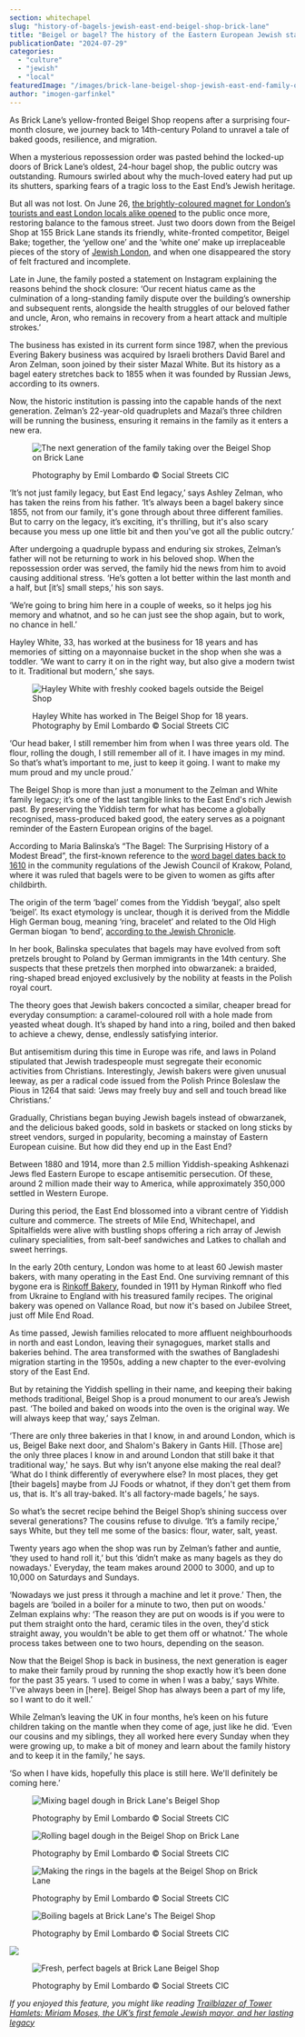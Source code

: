 ```yaml
---
section: whitechapel
slug: "history-of-bagels-jewish-east-end-beigel-shop-brick-lane"
title: "Beigel or bagel? The history of the Eastern European Jewish staple and how it shaped the East End today"
publicationDate: "2024-07-29"
categories: 
  - "culture"
  - "jewish"
  - "local"
featuredImage: "/images/brick-lane-beigel-shop-jewish-east-end-family-outside-shop-28.jpg"
author: "imogen-garfinkel"
---
```


As Brick Lane’s yellow-fronted Beigel Shop reopens after a surprising four-month closure, we journey back to 14th-century Poland to unravel a tale of baked goods, resilience, and migration.

When a mysterious repossession order was pasted behind the locked-up doors of Brick Lane’s oldest, 24-hour bagel shop, the public outcry was outstanding. Rumours swirled about why the much-loved eatery had put up its shutters, sparking fears of a tragic loss to the East End’s Jewish heritage.

But all was not lost. On June 26, [the brightly-coloured magnet for London’s tourists and east London locals alike opened](https://bethnalgreenlondon.co.uk/brick-lane-yellow-beigel-shop-re-opens-june-2024/) to the public once more, restoring balance to the famous street. Just two doors down from the Beigel Shop at 155 Brick Lane stands its friendly, white-fronted competitor, Beigel Bake; together, the ‘yellow one’ and the ‘white one’ make up irreplaceable pieces of the story of [Jewish London](https://whitechapellondon.co.uk/prof-nadia-valman-remembering-jewish-east-end/), and when one disappeared the story of felt fractured and incomplete. 

Late in June, the family posted a statement on Instagram explaining the reasons behind the shock closure: ‘Our recent hiatus came as the culmination of a long-standing family dispute over the building’s ownership and subsequent rents, alongside the health struggles of our beloved father and uncle, Aron, who remains in recovery from a heart attack and multiple strokes.’

The business has existed in its current form since 1987, when the previous Evering Bakery business was acquired by Israeli brothers David Barel and Aron Zelman, soon joined by their sister Mazal White. But its history as a bagel eatery stretches back to 1855 when it was founded by Russian Jews, according to its owners.

Now, the historic institution is passing into the capable hands of the next generation. Zelman’s 22-year-old quadruplets and Mazal’s three children will be running the business, ensuring it remains in the family as it enters a new era.

<figure>

![The next generation of the family taking over the Beigel Shop on Brick Lane](/images/brick-lane-beigel-shop-jewish-east-end-next-generation-27.jpg)

<figcaption>

Photography by Emil Lombardo © Social Streets CIC

</figcaption>

</figure>

‘It’s not just family legacy, but East End legacy,’ says Ashley Zelman, who has taken the reins from his father. ‘It’s always been a bagel bakery since 1855, not from our family, it's gone through about three different families. But to carry on the legacy, it’s exciting, it's thrilling, but it's also scary because you mess up one little bit and then you've got all the public outcry.’

After undergoing a quadruple bypass and enduring six strokes, Zelman’s father will not be returning to work in his beloved shop. When the repossession order was served, the family hid the news from him to avoid causing additional stress. ‘He’s gotten a lot better within the last month and a half, but \[it’s\] small steps,’ his son says.

‘We’re going to bring him here in a couple of weeks, so it helps jog his memory and whatnot, and so he can just see the shop again, but to work, no chance in hell.’

Hayley White, 33, has worked at the business for 18 years and has memories of sitting on a mayonnaise bucket in the shop when she was a toddler. ‘We want to carry it on in the right way, but also give a modern twist to it. Traditional but modern,’ she says.

<figure>

![Hayley White with freshly cooked bagels outside the Beigel Shop](/images/brick-lane-beigel-shop-jewish-east-end-hayley-white-holding-bagels-1.jpg)

<figcaption>

Hayley White has worked in The Beigel Shop for 18 years. Photography by Emil Lombardo © Social Streets CIC

</figcaption>

</figure>

‘Our head baker, I still remember him from when I was three years old. The flour, rolling the dough, I still remember all of it. I have images in my mind. So that’s what’s important to me, just to keep it going. I want to make my mum proud and my uncle proud.’

The Beigel Shop is more than just a monument to the Zelman and White family legacy; it’s one of the last tangible links to the East End's rich Jewish past. By preserving the Yiddish term for what has become a globally recognised, mass-produced baked good, the eatery serves as a poignant reminder of the Eastern European origins of the bagel. 

According to Maria Balinska’s “The Bagel: The Surprising History of a Modest Bread”, the first-known reference to the [word bagel dates back to 1610](https://www.theatlantic.com/health/archive/2009/03/the-secret-history-of-bagels/6928/) in the community regulations of the Jewish Council of Krakow, Poland, where it was ruled that bagels were to be given to women as gifts after childbirth.

The origin of the term ‘bagel’ comes from the Yiddish ‘beygal’, also spelt ‘beigel’. Its exact etymology is unclear, though it is derived from the Middle High German boug, meaning ‘ring, bracelet’ and related to the Old High German biogan ‘to bend’, [according to the Jewish Chronicle](https://www.thejc.com/judaism/jewish-words/bagel-wpzbavml#:~:text=The%20word%20comes%20from%20Yiddish,shortened%20and%20anglicised%20to%20bagel). 

In her book, Balinska speculates that bagels may have evolved from soft pretzels brought to Poland by German immigrants in the 14th century. She suspects that these pretzels then morphed into obwarzanek: a braided, ring-shaped bread enjoyed exclusively by the nobility at feasts in the Polish royal court. 

The theory goes that Jewish bakers concocted a similar, cheaper bread for everyday consumption: a caramel-coloured roll with a hole made from yeasted wheat dough. It’s shaped by hand into a ring, boiled and then baked to achieve a chewy, dense, endlessly satisfying interior. 

But antisemitism during this time in Europe was rife, and laws in Poland stipulated that Jewish tradespeople must segregate their economic activities from Christians. Interestingly, Jewish bakers were given unusual leeway, as per a radical code issued from the Polish Prince Boleslaw the Pious in 1264 that said: ‘Jews may freely buy and sell and touch bread like Christians.’

Gradually, Christians began buying Jewish bagels instead of obwarzanek, and the delicious baked goods, sold in baskets or stacked on long sticks by street vendors, surged in popularity, becoming a mainstay of Eastern European cuisine. But how did they end up in the East End?

Between 1880 and 1914, more than 2.5 million Yiddish-speaking Ashkenazi Jews fled Eastern Europe to escape antisemitic persecution. Of these, around 2 million made their way to America, while approximately 350,000 settled in Western Europe.

During this period, the East End blossomed into a vibrant centre of Yiddish culture and commerce. The streets of Mile End, Whitechapel, and Spitalfields were alive with bustling shops offering a rich array of Jewish culinary specialities, from salt-beef sandwiches and Latkes to challah and sweet herrings.

In the early 20th century, London was home to at least 60 Jewish master bakers, with many operating in the East End. One surviving remnant of this bygone era is [Rinkoff Bakery](https://whitechapellondon.co.uk/rinkoffs-beigels-crodoughs-ukrainian-east-end-bakery-since-1911/), founded in 1911 by Hyman Rinkoff who fled from Ukraine to England with his treasured family recipes. The original bakery was opened on Vallance Road, but now it's based on Jubilee Street, just off Mile End Road.

As time passed, Jewish families relocated to more affluent neighbourhoods in north and east London, leaving their synagogues, market stalls and bakeries behind. The area transformed with the swathes of Bangladeshi migration starting in the 1950s, adding a new chapter to the ever-evolving story of the East End.

But by retaining the Yiddish spelling in their name, and keeping their baking methods traditional, Beigel Shop is a proud monument to our area’s Jewish past. ‘The boiled and baked on woods into the oven is the original way. We will always keep that way,’ says Zelman. 

‘There are only three bakeries in that I know, in and around London, which is us, Beigel Bake next door, and Shalom's Bakery in Gants Hill. \[Those are\] the only three places I know in and around London that still bake it that traditional way,' he says. But why isn’t anyone else making the real deal? ‘What do I think differently of everywhere else? In most places, they get \[their bagels\] maybe from JJ Foods or whatnot, if they don't get them from us, that is. It's all tray-baked. It's all factory-made bagels,’ he says.

So what’s the secret recipe behind the Beigel Shop’s shining success over several generations? The cousins refuse to divulge. ‘It’s a family recipe,’ says White, but they tell me some of the basics: flour, water, salt, yeast. 

Twenty years ago when the shop was run by Zelman’s father and auntie, ‘they used to hand roll it,’ but this ‘didn’t make as many bagels as they do nowadays.' Everyday, the team makes around 2000 to 3000, and up to 10,000 on Saturdays and Sundays.

‘Nowadays we just press it through a machine and let it prove.’ Then, the bagels are ‘boiled in a boiler for a minute to two, then put on woods.' Zelman explains why: ‘The reason they are put on woods is if you were to put them straight onto the hard, ceramic tiles in the oven, they'd stick straight away, you wouldn't be able to get them off or whatnot.’ The whole process takes between one to two hours, depending on the season.

Now that the Beigel Shop is back in business, the next generation is eager to make their family proud by running the shop exactly how it’s been done for the past 35 years. ‘I used to come in when I was a baby,’ says White. 'I've always been in \[here\]. Beigel Shop has always been a part of my life, so I want to do it well.’

While Zelman’s leaving the UK in four months, he’s keen on his future children taking on the mantle when they come of age, just like he did. ‘Even our cousins and my siblings, they all worked here every Sunday when they were growing up, to make a bit of money and learn about the family history and to keep it in the family,’ he says. 

‘So when I have kids, hopefully this place is still here. We'll definitely be coming here.’

<figure>

![Mixing bagel dough in Brick Lane's Beigel Shop](/images/brick-lane-beigel-shop-jewish-east-end-mixing-26-1024x683.jpg)

<figcaption>

Photography by Emil Lombardo © Social Streets CIC

</figcaption>

</figure>

<figure>

![Rolling bagel dough in the Beigel Shop on Brick Lane](/images/brick-lane-beigel-shop-jewish-east-end-rolling-dough-23-1024x683.jpg)

<figcaption>

Photography by Emil Lombardo © Social Streets CIC

</figcaption>

</figure>

<figure>

![Making the rings in the bagels at the Beigel Shop on Brick Lane](/images/brick-lane-beigel-shop-jewish-east-end-hand-made-18-1024x683.jpg)

<figcaption>

Photography by Emil Lombardo © Social Streets CIC

</figcaption>

</figure>

<figure>

![Boiling bagels at Brick Lane's The Beigel Shop](/images/brick-lane-beigel-shop-jewish-east-end-freshly-made-13-1024x683.jpg)

<figcaption>

Photography by Emil Lombardo © Social Streets CIC

</figcaption>

</figure>

![](/images/brick-lane-beigel-shop-jewish-east-end-baking-in-oven-21-1024x683.jpg)

<figure>

![Fresh, perfect bagels at Brick Lane Beigel Shop](/images/brick-lane-beigel-shop-jewish-east-end-fresh-bakes-7-1024x683.jpg)

<figcaption>

Photography by Emil Lombardo © Social Streets CIC

</figcaption>

</figure>

_If you enjoyed this feature, you might like reading_ [_Trailblazer of Tower Hamlets: Miriam Moses, the UK’s first female Jewish mayor, and her lasting legacy_](https://whitechapellondon.co.uk/miriam-moses-first-female-jewish-stepney-mayor-history/)
